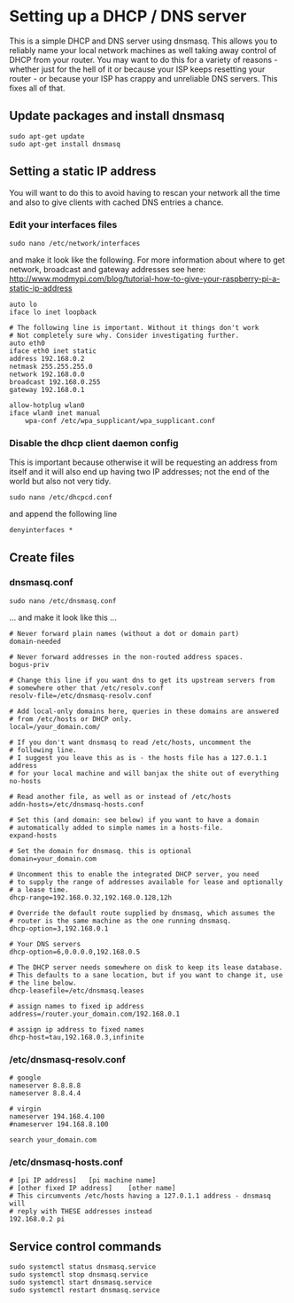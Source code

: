 # Setting up a DHCP / DNS server
This is a simple DHCP and DNS server using dnsmasq. This allows you to reliably name your
local network machines as well taking away control of DHCP from your router. You may want 
to do this for a variety of reasons - whether just for the hell of it or because your ISP 
keeps resetting your router - or because your ISP has crappy and unreliable DNS servers. 
This fixes all of that.

## Update packages and install dnsmasq
```
sudo apt-get update
sudo apt-get install dnsmasq
```

## Setting a static IP address
You will want to do this to avoid having to rescan your network all the time and also
to give clients with cached DNS entries a chance.

### Edit your interfaces files
```
sudo nano /etc/network/interfaces
```
and make it look like the following. For more information about where to get network,
broadcast and gateway addresses see here: http://www.modmypi.com/blog/tutorial-how-to-give-your-raspberry-pi-a-static-ip-address
```
auto lo
iface lo inet loopback

# The following line is important. Without it things don't work
# Not completely sure why. Consider investigating further.
auto eth0
iface eth0 inet static
address 192.168.0.2
netmask 255.255.255.0
network 192.168.0.0
broadcast 192.168.0.255
gateway 192.168.0.1

allow-hotplug wlan0
iface wlan0 inet manual
    wpa-conf /etc/wpa_supplicant/wpa_supplicant.conf
```
### Disable the dhcp client daemon config
This is important because otherwise it will be requesting an address from itself
and it will also end up having two IP addresses; not the end of the world but also
not very tidy.
```
sudo nano /etc/dhcpcd.conf 
```
and append the following line
```
denyinterfaces *
```
## Create files
### dnsmasq.conf
```
sudo nano /etc/dnsmasq.conf
```
... and make it look like this ...
```
# Never forward plain names (without a dot or domain part)
domain-needed

# Never forward addresses in the non-routed address spaces.
bogus-priv

# Change this line if you want dns to get its upstream servers from
# somewhere other that /etc/resolv.conf
resolv-file=/etc/dnsmasq-resolv.conf

# Add local-only domains here, queries in these domains are answered
# from /etc/hosts or DHCP only.
local=/your_domain.com/

# If you don't want dnsmasq to read /etc/hosts, uncomment the
# following line.
# I suggest you leave this as is - the hosts file has a 127.0.1.1 address
# for your local machine and will banjax the shite out of everything
no-hosts

# Read another file, as well as or instead of /etc/hosts
addn-hosts=/etc/dnsmasq-hosts.conf

# Set this (and domain: see below) if you want to have a domain
# automatically added to simple names in a hosts-file.
expand-hosts

# Set the domain for dnsmasq. this is optional
domain=your_domain.com

# Uncomment this to enable the integrated DHCP server, you need
# to supply the range of addresses available for lease and optionally
# a lease time.
dhcp-range=192.168.0.32,192.168.0.128,12h

# Override the default route supplied by dnsmasq, which assumes the
# router is the same machine as the one running dnsmasq.
dhcp-option=3,192.168.0.1

# Your DNS servers
dhcp-option=6,0.0.0.0,192.168.0.5

# The DHCP server needs somewhere on disk to keep its lease database.
# This defaults to a sane location, but if you want to change it, use
# the line below.
dhcp-leasefile=/etc/dnsmasq.leases

# assign names to fixed ip address
address=/router.your_domain.com/192.168.0.1

# assign ip address to fixed names
dhcp-host=tau,192.168.0.3,infinite
``` 
### /etc/dnsmasq-resolv.conf
```
# google
nameserver 8.8.8.8
nameserver 8.8.4.4

# virgin
nameserver 194.168.4.100
#nameserver 194.168.8.100

search your_domain.com
```
### /etc/dnsmasq-hosts.conf
```
# [pi IP address]   [pi machine name]
# [other fixed IP address]    [other name]
# This circumvents /etc/hosts having a 127.0.1.1 address - dnsmasq will
# reply with THESE addresses instead
192.168.0.2	pi
```
## Service control commands
```
sudo systemctl status dnsmasq.service
sudo systemctl stop dnsmasq.service
sudo systemctl start dnsmasq.service
sudo systemctl restart dnsmasq.service
```
